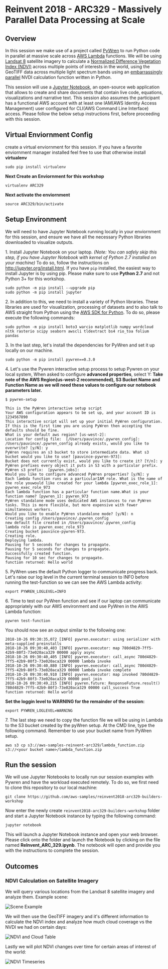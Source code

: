 # Reinvent 2018 - ARC329 - Massively Parallel Data Processing at Scale

## Overview

In this session we make use of a project called [PyWren](http://pywren.io/) to run Python code in parallel at massive scale across [AWS Lambda](https://aws.amazon.com/lambda/) functions. We will be using [Landsat 8](https://aws.amazon.com/public-datasets/landsat/) satellite imagery to calculate a [Normalized Difference Vegetation Index (NDVI)](https://en.wikipedia.org/wiki/Normalized_Difference_Vegetation_Index) across multiple points of interests in the world, using the GeoTIFF data across multiple light spectrum bands using an [embarrassingly parallel](https://en.wikipedia.org/wiki/Embarrassingly_parallel) NVDI calculation function written in Python.


This session will use a [Jupyter Notebook](http://jupyter.org/), an open-source web application that allows to create and share documents that contain live code, equations, visualizations and narrative text. This session also assumes the participant has a functional AWS account with at least one IAM(AWS Identity Access Management) user configured for CLI(AWS Command Line Interface) access.
 Please follow the below setup instructions first, before proceeding with this session.
## Virtual Enviornment Config
create a virtual enviornment for this session.  If you have a favorite enviornment manager installed feel free to use that otherwise install **virtualenv**
```
sudo pip install virtualenv
```
**Next Create an Enviornment for this workshop**
```
virtualenv ARC329
```

**Next activate the enviornment**

```
source ARC329/bin/activate
```



## Setup Environment

 We will need to have Jupyter Notebook running locally in your enviornment for this session, and ensure we have all the necessary Python libraries downloaded to visualize outputs.

1\. Install Jupyter Notebook on your laptop. _(Note: You can safely skip this step, if you have Jupyter Notebook with kernel of Python 2.7 installed on your machine)_ To do so, follow the instructions on <http://jupyter.org/install.html>. If you have `pip` installed, the easiest way to install Jupyter is by using pip. Please make sure to use **Python 2.7** and not Python 3+ for this workshop.

```
sudo python -m pip install --upgrade pip
sudo python -m pip install jupyter
```

2\. In addition to this, we need to install a variety of Python libraries. These libraries are used for visualization, processing of datasets and to also talk to AWS straight from Python using the [AWS SDK for Python](https://aws.amazon.com/sdk-for-python/). To do so, please execute the following commands:

```
sudo python -m pip install boto3 warcio matplotlib numpy wordcloud nltk rasterio scipy seaborn awscli tldextract bs4 rio_toa folium pandas
```

3\. In the last step, let's install the dependencies for PyWren and set it up locally on our machine.

```
sudo python -m pip install pywren==0.3.0
```

4\. Let's use the Pywren interactive setup process to setup Pywren on your local system, When asked to configure **advanced properties**, select Y: **Take note of the AWS Region(us-west-2 recommended), S3 Bucket Name and Function Name as we will need these values to configure our notebook parameters later.**

```
$ pywren-setup

This is the PyWren interactive setup script
Your AWS configuration appears to be set up, and your account ID is 1234567890
This interactive script will set up your initial PyWren configuration.
If this is the first time you are using PyWren then accepting the defaults should be fine.
What is your default aws region? [us-west-2]: 
Location for config file:  [/Users/pauvince/.pywren_config]: 
/Users/pauvince/.pywren_config already exists, would you like to overwrite? [y/N]: y
PyWren requires an s3 bucket to store intermediate data. What s3 bucket would you like to use? [pauvince-pywren-973]: 
Bucket does not currently exist, would you like to create it? [Y/n]: y
PyWren prefixes every object it puts in S3 with a particular prefix.
PyWren s3 prefix:  [pywren.jobs]: 
Would you like to configure advanced PyWren properties? [y/N]: y
Each lambda function runs as a particularIAM role. What is the name of the role youwould like created for your lambda [pywren_exec_role_1]: pywren_exec_role_973
Each lambda function has a particular function name.What is your function name? [pywren_1]: pywren_973
PyWren standalone mode uses dedicated AWS instances to run PyWren tasks. This is more flexible, but more expensive with fewer simultaneous workers.
Would you like to enable PyWren standalone mode? [y/N]: n
Creating config /Users/pauvince/.pywren_config
new default file created in /Users/pauvince/.pywren_config
lambda role is pywren_exec_role_973
Creating bucket pauvince-pywren-973.
Creating role.
Deploying lambda.
Pausing for 5 seconds for changes to propagate.
Pausing for 5 seconds for changes to propagate.
Successfully created function.
Pausing for 10 sec for changes to propagate.
function returned: Hello world
```

5\. PyWren uses the default Python logger to communicate progress back. Let's raise our log level in the current terminal session to INFO before running the test-function so we can see the AWS Lambda activity:

```
export PYWREN_LOGLEVEL=INFO
```

6\. Time to test our PyWren function and see if our laptop can communicate appropriately with our AWS environment and use PyWren in the AWS Lambda function:

```
pywren test-function
```

You should now see an output similar to the following one:

```
2018-10-26 09:30:35,072 [INFO] pywren.executor: using serializer with meta-supplied preinstalls
2018-10-26 09:30:40,403 [INFO] pywren.executor: map 780d4829-7ff5-42b9-80f3-73e020aca329 00000 apply async
2018-10-26 09:30:40,405 [INFO] pywren.executor: call_async 780d4829-7ff5-42b9-80f3-73e020aca329 00000 lambda invoke
2018-10-26 09:30:40,880 [INFO] pywren.executor: call_async 780d4829-7ff5-42b9-80f3-73e020aca329 00000 lambda invoke complete
2018-10-26 09:30:40,910 [INFO] pywren.executor: map invoked 780d4829-7ff5-42b9-80f3-73e020aca329 00000 pool join
2018-10-26 09:30:49,215 [INFO] pywren.future: ResponseFuture.result() 780d4829-7ff5-42b9-80f3-73e020aca329 00000 call_success True
function returned: Hello world

```
**Set the loggin level to WARNING for the remainder of the session:**
```
export PYWREN_LOGLEVEL=WARNING
```

7\. The last step we need to copy the function file we will be using in Lambda to the S3 bucket created by the pyWren setup.  At the CMD line, type the following command.  Remember to use your bucket name from PyWren setup.
```
aws s3 cp s3://aws-samples-reinvent-arc329/lambda_function.zip s3://<your bucket name>/lambda_function.zip
```

## Run the session

We will use Jupyter Notebooks to locally run our session examples with Pywren and have the workload executed remotely. To do so, we first need to clone this repository to our local machine:

```
git clone https://github.com/aws-samples/reinvent2018-arc329-builders-workshop
```

Now enter the newly create `reinvent2018-arc329-builders-workshop` folder and start a Jupyter Notebook instance by typing the following command:

```
jupyter notebook
```

This will launch a Jupyter Notebook instance and open your web browser.  Please click onto the folder and launch the  Notebook by clicking on the file named **ReInvent_ARC_329.ipynb**. The notebook will open and provide you with the instructions to complete the session.

## Outcomes

### NDVI Calculation on Satellite Imagery

We will query various locations from the Landsat 8 satellite imagery and analyze them. Example scene:

![Scene Example](napa.jpg)

We will then use the GeoTIFF imagery and it's different information to calculate the NDVI index and analyze how much cloud coverage vs the NVDI we had on certain days:

![NDVI and Cloud Table](TABLE.png)

Lastly we will plot NDVI changes over time for certain areas of interest of the world:

![NDVI Timeseries](PLOT.png)
